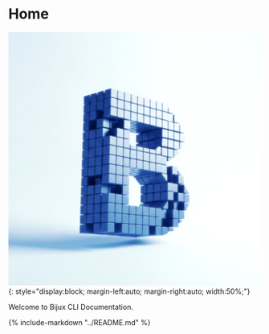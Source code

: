 # Home
![Bijux CLI Logo](assets/bijux_logo_hq.png){: style="display:block; margin-left:auto; margin-right:auto; width:50%;"}

Welcome to Bijux CLI Documentation.

{% include-markdown "../README.md" %}
